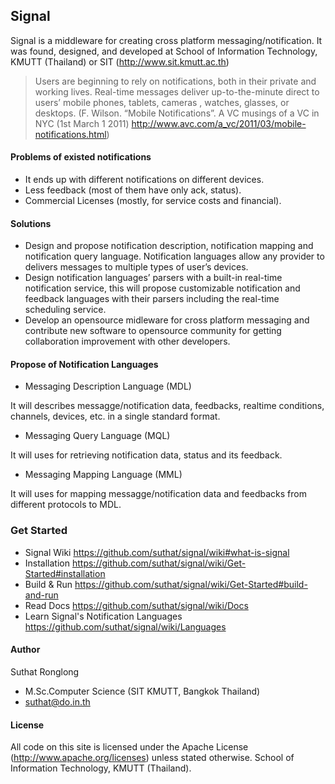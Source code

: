## Signal

Signal is a middleware for creating cross platform messaging/notification. It was found, designed, and developed at School of Information Technology, KMUTT (Thailand) or SIT (http://www.sit.kmutt.ac.th)

> Users are beginning to rely on notifications, both in their private and working lives. Real-time messages deliver up-to-the-minute direct to users’ mobile phones, tablets, cameras , watches, glasses, or desktops. (F. Wilson. “Mobile Notifications”. A VC musings of a VC in NYC (1st March 1 2011) http://www.avc.com/a_vc/2011/03/mobile-notifications.html)

#### Problems of existed notifications

* It ends up with different notifications on different devices.
* Less feedback (most of them have only ack, status).
* Commercial Licenses (mostly, for service costs and financial).

#### Solutions

* Design and propose notification description, notification mapping and notification query language. Notification languages allow any provider to delivers messages to multiple types of user’s devices.
* Design notification languages’ parsers with a built-in real-time notification service, this will propose customizable notification and feedback languages with their parsers including the real-time scheduling service.
* Develop an opensource midleware for cross platform messaging and contribute new software to opensource community for getting collaboration improvement with other developers. 

#### Propose of Notification Languages ####

* Messaging Description Language (MDL)

It will describes messagge/notification data, feedbacks, realtime conditions, channels, devices, etc. in a single standard format.

* Messaging Query Language (MQL)

It will uses for retrieving notification data, status and its feedback.  

* Messaging Mapping Language (MML)

It will uses for mapping messagge/notification data and feedbacks from different protocols to MDL.

### Get Started
* Signal Wiki https://github.com/suthat/signal/wiki#what-is-signal
* Installation https://github.com/suthat/signal/wiki/Get-Started#installation
* Build & Run https://github.com/suthat/signal/wiki/Get-Started#build-and-run
* Read Docs https://github.com/suthat/signal/wiki/Docs
* Learn Signal's Notification Languages https://github.com/suthat/signal/wiki/Languages

#### Author
Suthat Ronglong
- M.Sc.Computer Science (SIT KMUTT, Bangkok Thailand)
- suthat@do.in.th

#### License
All code on this site is licensed under the Apache License (http://www.apache.org/licenses) unless stated otherwise. School of Information Technology, KMUTT (Thailand).